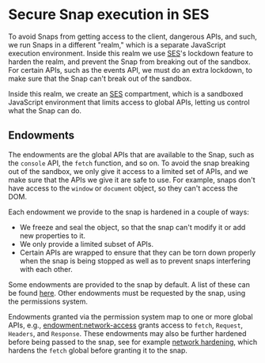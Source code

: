 # Secure Snap execution in SES

To avoid Snaps from getting access to the client, dangerous APIs, and such,
we run Snaps in a different "realm," which is a separate JavaScript execution
environment. Inside this realm we use [SES]'s lockdown feature to harden the
realm, and prevent the Snap from breaking out of the sandbox. For certain APIs,
such as the events API, we must do an extra lockdown, to make sure that the
Snap can't break out of the sandbox.

Inside this realm, we create an [SES] compartment, which is a sandboxed
JavaScript environment that limits access to global APIs, letting us control
what the Snap can do.

## Endowments

The endowments are the global APIs that are available to the Snap, such as the
`console` API, the `fetch` function, and so on. To avoid the snap
breaking out of the sandbox, we only give it access to a limited set of APIs,
and we make sure that the APIs we give it are safe to use. For example, snaps
don't have access to the `window` or `document` object, so they can't access the
DOM.

Each endowment we provide to the snap is hardened in a couple of ways:

- We freeze and seal the object, so that the snap can't modify it or add new
  properties to it.
- We only provide a limited subset of APIs.
- Certain APIs are wrapped to ensure that they can be torn down properly
  when the snap is being stopped as well as to prevent snaps interfering with
  each other.

Some endowments are provided to the snap by default. A list of these can be
found [here](../../packages/snaps-utils/src/default-endowments.ts). Other
endowments must be requested by the snap, using the permissions system.

Endowments granted via the permission system map to one or more global APIs,
e.g., [endowment:network-access] grants access to `fetch`, `Request`, `Headers`,
and `Response`. These endowments may also be further hardened before being
passed to the snap, see for example [network hardening], which hardens the
`fetch` global before granting it to the snap.

<!--

## Hardening of the `snap` and `ethereum` globals

...

-->

[endowment:network-access]: ../../packages/snaps-controllers/src/snaps/endowments/network-access.ts
[network hardening]: ../../packages/snaps-execution-environments/src/common/endowments/network.ts
[ses]: https://github.com/endojs/endo/tree/master/packages/ses
